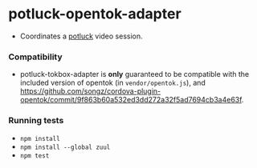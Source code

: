 # potluck-opentok-adapter

- Coordinates a [potluck](https://github.com/eaze/potluck) video session.

### Compatibility

- potluck-tokbox-adapter is **only** guaranteed to be compatible with the included version of opentok (in `vendor/opentok.js`),
  and https://github.com/songz/cordova-plugin-opentok/commit/9f863b60a532ed3dd272a32f5ad7694cb3a4e63f.

### Running tests

- `npm install`
- `npm install --global zuul`
- `npm test`
